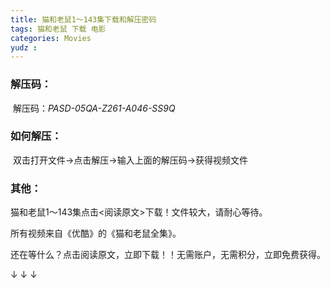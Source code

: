 ```yaml
---
title: 猫和老鼠1～143集下载和解压密码
tags: 猫和老鼠 下载 电影
categories: Movies
yudz : 
---
```


### 解压码：

​	解压码：*PASD-05QA-Z261-A046-SS9Q*

### 如何解压：

​	双击打开文件→点击解压→输入上面的解压码→获得视频文件

### 其他：

猫和老鼠1～143集点击<阅读原文>下载！文件较大，请耐心等待。

所有视频来自《优酷》的《猫和老鼠全集》。

还在等什么？点击阅读原文，立即下载！！无需账户，无需积分，立即免费获得。

↓ ↓ ↓ 